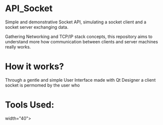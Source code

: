 # API_Socket

Simple and demonstrative Socket API, simulating a socket client and a socket server exchanging data.

Gathering Networking and TCP/IP stack concepts, this repository aims to understand more how communication between clients and server machines really works.

# How it works?

Through a gentle and simple User Interface made with Qt Designer a client socket is permomed by the user who   

# Tools Used: 

<html>
  <body>
    <p img src=<img src="https://cdn-icons-png.flaticon.com/512/5968/5968350.png" width="40"/> width="40"></p>
  </body>
</html>
